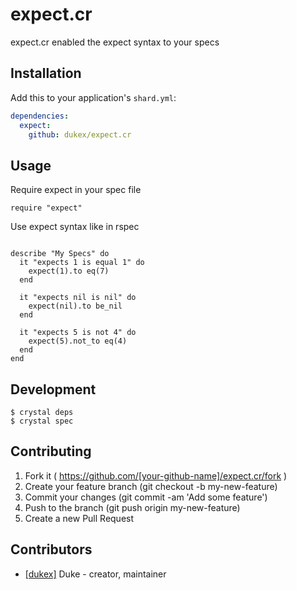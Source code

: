 # expect.cr

expect.cr enabled the expect syntax to your specs


## Installation

Add this to your application's `shard.yml`:

```yaml
dependencies:
  expect:
    github: dukex/expect.cr
```


## Usage

Require expect in your spec file

```crystal
require "expect"
```

Use expect syntax like in rspec

```crystal

describe "My Specs" do
  it "expects 1 is equal 1" do
    expect(1).to eq(7)
  end

  it "expects nil is nil" do
    expect(nil).to be_nil
  end

  it "expects 5 is not 4" do
    expect(5).not_to eq(4)
  end
end
```

## Development

```
$ crystal deps
$ crystal spec
```

## Contributing

1. Fork it ( https://github.com/[your-github-name]/expect.cr/fork )
2. Create your feature branch (git checkout -b my-new-feature)
3. Commit your changes (git commit -am 'Add some feature')
4. Push to the branch (git push origin my-new-feature)
5. Create a new Pull Request

## Contributors

- [[dukex]](https://github.com/dukex) Duke - creator, maintainer
